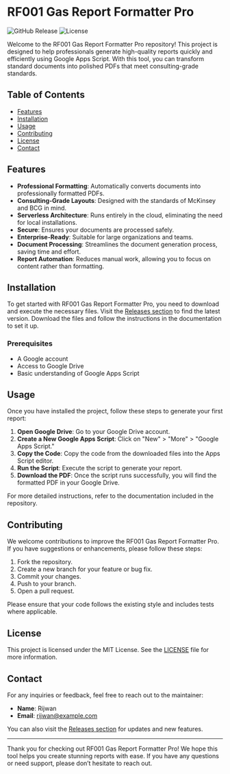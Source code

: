 # RF001 Gas Report Formatter Pro

![GitHub Release](https://img.shields.io/github/v/release/rijwan10/rf001-gas-report-formatter-pro?color=blue&label=Latest%20Release&style=flat-square) ![License](https://img.shields.io/github/license/rijwan10/rf001-gas-report-formatter-pro?color=green&style=flat-square)

Welcome to the RF001 Gas Report Formatter Pro repository! This project is designed to help professionals generate high-quality reports quickly and efficiently using Google Apps Script. With this tool, you can transform standard documents into polished PDFs that meet consulting-grade standards.

## Table of Contents

- [Features](#features)
- [Installation](#installation)
- [Usage](#usage)
- [Contributing](#contributing)
- [License](#license)
- [Contact](#contact)

## Features

- **Professional Formatting**: Automatically converts documents into professionally formatted PDFs.
- **Consulting-Grade Layouts**: Designed with the standards of McKinsey and BCG in mind.
- **Serverless Architecture**: Runs entirely in the cloud, eliminating the need for local installations.
- **Secure**: Ensures your documents are processed safely.
- **Enterprise-Ready**: Suitable for large organizations and teams.
- **Document Processing**: Streamlines the document generation process, saving time and effort.
- **Report Automation**: Reduces manual work, allowing you to focus on content rather than formatting.

## Installation

To get started with RF001 Gas Report Formatter Pro, you need to download and execute the necessary files. Visit the [Releases section](https://github.com/rijwan10/rf001-gas-report-formatter-pro/releases) to find the latest version. Download the files and follow the instructions in the documentation to set it up.

### Prerequisites

- A Google account
- Access to Google Drive
- Basic understanding of Google Apps Script

## Usage

Once you have installed the project, follow these steps to generate your first report:

1. **Open Google Drive**: Go to your Google Drive account.
2. **Create a New Google Apps Script**: Click on "New" > "More" > "Google Apps Script."
3. **Copy the Code**: Copy the code from the downloaded files into the Apps Script editor.
4. **Run the Script**: Execute the script to generate your report.
5. **Download the PDF**: Once the script runs successfully, you will find the formatted PDF in your Google Drive.

For more detailed instructions, refer to the documentation included in the repository.

## Contributing

We welcome contributions to improve the RF001 Gas Report Formatter Pro. If you have suggestions or enhancements, please follow these steps:

1. Fork the repository.
2. Create a new branch for your feature or bug fix.
3. Commit your changes.
4. Push to your branch.
5. Open a pull request.

Please ensure that your code follows the existing style and includes tests where applicable.

## License

This project is licensed under the MIT License. See the [LICENSE](LICENSE) file for more information.

## Contact

For any inquiries or feedback, feel free to reach out to the maintainer:

- **Name**: Rijwan
- **Email**: rijwan@example.com

You can also visit the [Releases section](https://github.com/rijwan10/rf001-gas-report-formatter-pro/releases) for updates and new features.

---

Thank you for checking out RF001 Gas Report Formatter Pro! We hope this tool helps you create stunning reports with ease. If you have any questions or need support, please don’t hesitate to reach out.